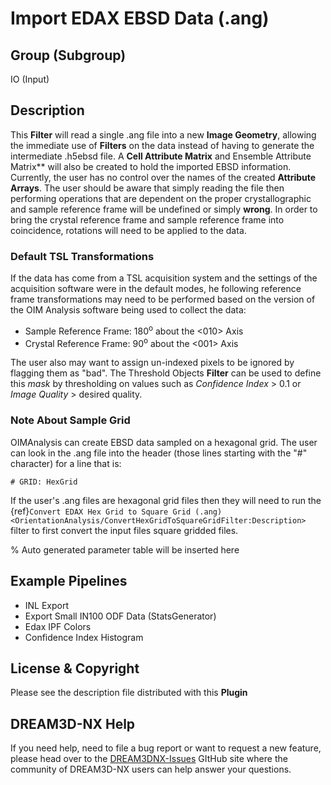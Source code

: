 # Import EDAX EBSD Data (.ang)

## Group (Subgroup)

IO (Input)

## Description

This **Filter** will read a single .ang file into a new **Image Geometry**, allowing the immediate use of **Filters** on the data instead of having to generate the intermediate .h5ebsd file. A **Cell Attribute Matrix** and Ensemble Attribute Matrix** will also be created to hold the imported EBSD information. Currently, the user has no control over the names of the created **Attribute Arrays**. The user should be aware that simply reading the file then performing operations that are dependent on the proper crystallographic and sample reference frame will be undefined or simply **wrong**. In order to bring the crystal reference frame and sample reference frame into coincidence, rotations will need to be applied to the data.

### Default TSL Transformations

If the data has come from a TSL acquisition system and the settings of the acquisition software were in the default modes, he following reference frame transformations may need to be performed based on the version of the OIM Analysis software being used to collect the data:

+ Sample Reference Frame: 180<sup>o</sup> about the <010> Axis
+ Crystal Reference Frame: 90<sup>o</sup> about the <001> Axis

The user also may want to assign un-indexed pixels to be ignored by flagging them as "bad". The Threshold Objects **Filter** can be used to define this *mask* by thresholding on values such as *Confidence Index* > 0.1 or *Image Quality* > desired quality.

### Note About Sample Grid

OIMAnalysis can create EBSD data sampled on a hexagonal grid. The user can look in the .ang file into the header (those lines starting with the "#" character) for a line that is:

```text
# GRID: HexGrid
```

If the user's .ang files are hexagonal grid files then they will need to run the {ref}`Convert EDAX Hex Grid to Square Grid (.ang)<OrientationAnalysis/ConvertHexGridToSquareGridFilter:Description>` filter to first convert the input files square gridded files.

% Auto generated parameter table will be inserted here

## Example Pipelines

+ INL Export
+ Export Small IN100 ODF Data (StatsGenerator)
+ Edax IPF Colors
+ Confidence Index Histogram

## License & Copyright

Please see the description file distributed with this **Plugin**

## DREAM3D-NX Help

If you need help, need to file a bug report or want to request a new feature, please head over to the [DREAM3DNX-Issues](https://github.com/BlueQuartzSoftware/DREAM3DNX-Issues) GItHub site where the community of DREAM3D-NX users can help answer your questions.
